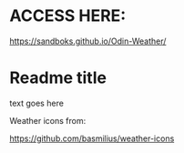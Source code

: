 # ACCESS HERE:
https://sandboks.github.io/Odin-Weather/

# Readme title
text goes here

Weather icons from:

https://github.com/basmilius/weather-icons
